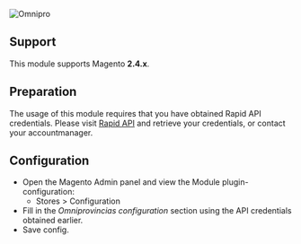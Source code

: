 ![Omnipro](https://res.cloudinary.com/dltzcs01o/image/upload/v1635358969/Logos_Omni.pro-06_yinhjh.png)

## Support

This module supports Magento **2.4.x**.

## Preparation

The usage of this module requires that you have obtained Rapid API credentials.
Please visit [Rapid API](https://rapidapi.com/Spott/api/spott/) and retrieve your credentials, or contact your accountmanager.

## Configuration

- Open the Magento Admin panel and view the Module plugin-configuration:
    - Stores > Configuration
- Fill in the *Omniprovincias configuration* section using the API credentials obtained earlier.
- Save config.

